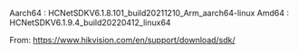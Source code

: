 Aarch64 : HCNetSDKV6.1.8.101_build20211210_Arm_aarch64-linux
Amd64 : HCNetSDKV6.1.9.4_build20220412_linux64

From: https://www.hikvision.com/en/support/download/sdk/
